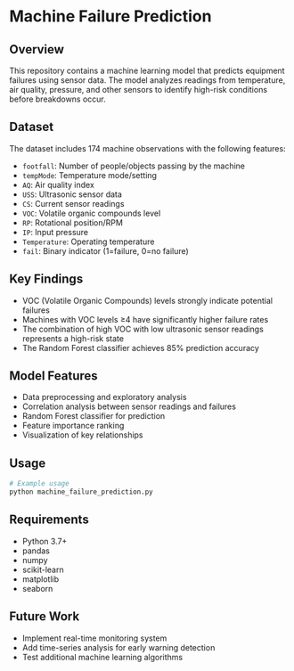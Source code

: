 # Machine Failure Prediction

## Overview
This repository contains a machine learning model that predicts equipment failures using sensor data. The model analyzes readings from temperature, air quality, pressure, and other sensors to identify high-risk conditions before breakdowns occur.

## Dataset
The dataset includes 174 machine observations with the following features:
- `footfall`: Number of people/objects passing by the machine
- `tempMode`: Temperature mode/setting
- `AQ`: Air quality index
- `USS`: Ultrasonic sensor data
- `CS`: Current sensor readings
- `VOC`: Volatile organic compounds level
- `RP`: Rotational position/RPM
- `IP`: Input pressure
- `Temperature`: Operating temperature
- `fail`: Binary indicator (1=failure, 0=no failure)

## Key Findings
- VOC (Volatile Organic Compounds) levels strongly indicate potential failures
- Machines with VOC levels ≥4 have significantly higher failure rates
- The combination of high VOC with low ultrasonic sensor readings represents a high-risk state
- The Random Forest classifier achieves 85% prediction accuracy

## Model Features
- Data preprocessing and exploratory analysis
- Correlation analysis between sensor readings and failures
- Random Forest classifier for prediction
- Feature importance ranking
- Visualization of key relationships

## Usage
```python
# Example usage
python machine_failure_prediction.py
```

## Requirements
- Python 3.7+
- pandas
- numpy
- scikit-learn
- matplotlib
- seaborn

## Future Work
- Implement real-time monitoring system
- Add time-series analysis for early warning detection
- Test additional machine learning algorithms
